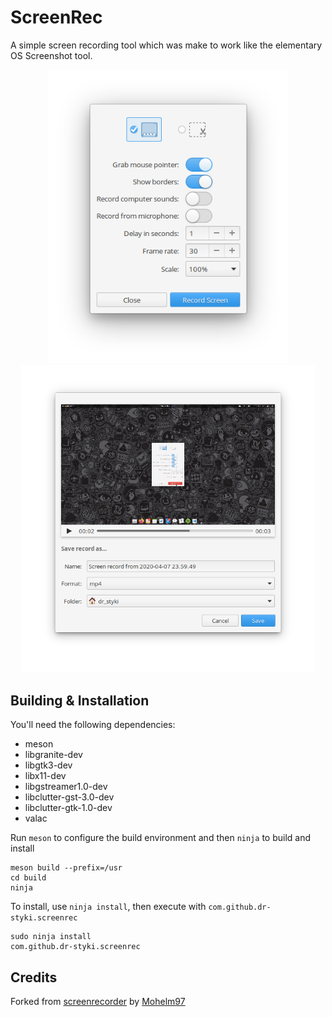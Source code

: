 # ScreenRec
A simple screen recording tool which was make to work like the elementary OS Screenshot tool.

<!-- <p align="left">
  <a href="https://appcenter.elementary.io/com.github.dr-styki.screenrec"><img src="https://appcenter.elementary.io/badge.svg" alt="Get it on AppCenter" /></a>
</p> -->

<p align="center"><img src="data/screenshot_1.png" width="385"></br><img src="data/screenshot_2.png" width="470"></p>

## Building & Installation

You'll need the following dependencies:

* meson
* libgranite-dev
* libgtk3-dev
* libx11-dev
* libgstreamer1.0-dev
* libclutter-gst-3.0-dev
* libclutter-gtk-1.0-dev
* valac

Run `meson` to configure the build environment and then `ninja` to build and install

    meson build --prefix=/usr
    cd build
    ninja

To install, use `ninja install`, then execute with `com.github.dr-styki.screenrec`

    sudo ninja install
    com.github.dr-styki.screenrec

## Credits
Forked from [screenrecorder](https://github.com/Mohelm97/screenrecorder) by [Mohelm97](https://github.com/Mohelm97)